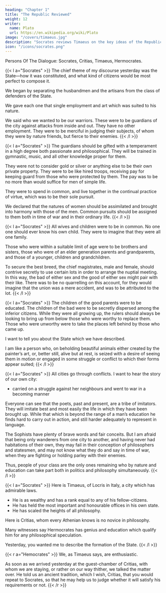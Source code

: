 ```yaml
---
heading: "Chapter 1"
title: "The Republic Reviewed"
weight: 12
writer:
  name: Plato
  url: https://en.wikipedia.org/wiki/Plato
image: "/covers/timaeus.jpg"
description: "Socrates reviews Timaeus on the key ideas of the Republic"
icon: "/icons/socrates.png"
---
```



Persons Of The Dialogue: Socrates, Critias, Timaeus, Hermocrates.

<!-- SOCRATES= One, two, three; but where, my dear Timaeus, is the fourth of those who were yesterday my guests and are to be my entertainers to-day?

TIMAEUS= He has been taken ill, Socrates; for he would not willingly have been absent from this gathering.

SOCRATES= Then, if he is not coming, you and the two others must supply his place.

TIMAEUS= Certainly, and we will do all that we can; having been handsomely entertained by you yesterday, those of us who remain should be only too glad to return your hospitality.

SOCRATES= Do you remember what were the points of which I required you to speak?

TIMAEUS= We remember some of them, and you will be here to remind us of anything which we have forgotten= or rather, if we are not troubling you, will you briefly recapitulate the whole, and then the particulars will be more firmly fixed in our memories? -->

{{< l a="Socrates" >}}
The chief theme of my discourse yesterday was the State—how it was constituted, and what kind of citizens would be most perfect to compose it. 

We began by separating the husbandmen and the artisans from the class of defenders of the State.

We gave each one that single employment and art which was suited to his nature.

We said who we wanted to be our warriors. These were to be guardians of the city against attacks from inside and out. They have no other employment. They were to be merciful in judging their subjects, of whom they were by nature friends, but fierce to their enemies.
{{< /l >}}

 
{{< l a="Socrates" >}}
The guardians should be gifted with a temperament in a high degree both passionate and philosophical. They will be trained in gymnastic, music, and all other knowledge proper for them.

They were not to consider gold or silver or anything else to be their own private property. They were to be like hired troops, receiving pay for keeping guard from those who were protected by them. The pay was to be no more than would suffice for men of simple life. 

They were to spend in common, and live together in the continual practice of virtue, which was to be their sole pursuit.

We declared that the natures of women should be assimilated and brought into harmony with those of the men. Common pursuits should be assigned to them both in time of war and in their ordinary life.
{{< /l >}}


{{< l a="Socrates" >}}
All wives and children were to be in common. No one one should ever know his own child. They were to imagine that they were all one family. 

Those who were within a suitable limit of age were to be brothers and sisters, those who were of an elder generation parents and grandparents, and those of a younger, children and grandchildren.

To secure the best breed, the chief magistrates, male and female, should contrive secretly to use certain lots in order to arrange the nuptial meeting. In this way, the bad of either sex and the good of either sex might pair with their like. There was to be no quarrelling on this account, for they would imagine that the union was a mere accident, and was to be attributed to the lot.
{{< /l >}}


{{< l a="Socrates" >}}
The children of the good parents were to be educated. The children of the bad were to be secretly dispersed among the inferior citizens. While they were all growing up, the rulers should always be looking to bring up from below those who were worthy to replace them. Those who were unworthy were to take the places left behind by those who came up.

I want to tell you about the State which we have described. 

I am like a person who, on beholding beautiful animals either created by the painter’s art, or, better still, alive but at rest, is seized with a desire of seeing them in motion or engaged in some struggle or conflict to which their forms appear suited; 
{{< /l >}}

<!-- this is my feeling about the State which we have been describing. There are conflicts which  -->

{{< l a="Socrates" >}}
All cities go through conflicts. I want to hear the story of our own city:
- carried on a struggle against her neighbours and went to war in a becoming manner

<!-- , and when at war showed by the greatness of her actions and the magnanimity of her words in dealing with other cities a result worthy of her training and education.  -->

<!-- Now I, Critias and Hermocrates, am conscious that I myself should never be able to celebrate the city and her citizens in a befitting manner. I am not surprised at my own incapacity; to me the wonder is rather  -->

<!-- I am amazed that  -->

Everyone can see that the poets, past and present, are a tribe of imitators. They will imitate best and most easily the life in which they have been brought up. While that which is beyond the range of a man’s education he finds hard to carry out in action, and still harder adequately to represent in language. 
<!-- are no better—not that I mean to depreciate them.  -->


The Sophists have plenty of brave words and fair conceits. But I am afraid that being only wanderers from one city to another, and having never had habitations of their own, they may fail in their conception of philosophers and statesmen, and may not know what they do and say in time of war, when they are fighting or holding parley with their enemies. 

Thus, people of your class are the only ones remaining who by nature and education can take part both in politics and philosophy simultaneously. 
{{< /l >}}


{{< l a="Socrates" >}}
Here is Timaeus, of Locris in Italy, a city which has admirable laws.
- He is as wealthy and has a rank equal to any of his fellow-citizens. 
- He has held the most important and honourable offices in his own state.
- He has scaled the heights of all philosophy. 

Here is Critias, whom every Athenian knows is no novice in philosophy. 

Many witnesses say Hermocrates has genius and education which qualify him for any philosophical speculation.

Yesterday, you wanted me to describe the formation of the State.
{{< /l >}}


<!-- , I readily assented, being very well aware, that, if you only would, none were better qualified to carry the discussion further, and that when you had engaged our city in a suitable war, you of all men living could best exhibit her playing a fitting part. When I had completed my task, I in return imposed this other task upon you. 

You conferred together and agreed to entertain me to-day, as I had entertained you, with a feast of discourse. Here am I in festive array, and no man can be more ready for the promised banquet. -->

{{< r a="Hemocrates" >}}
We, as Timaeus says, are enthusiastic. 
<!-- ; and there is no excuse for not complying with your request.  -->

As soon as we arrived yesterday at the guest-chamber of Critias, with whom we are staying, or rather on our way thither, we talked the matter over. He told us an ancient tradition, which I wish, Critias, that you would repeat to Socrates, so that he may help us to judge whether it will satisfy his requirements or not.
{{< /r >}}


